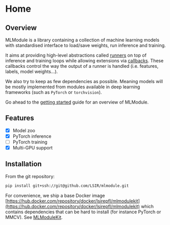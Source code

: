 # Home

## Overview

MLModule is a library containing a collection of machine learning models
with standardised interface to load/save weights, run inference and training.

It aims at providing high-level abstractions called [runners](references/runners.md)
on top of inference and training loops
while allowing extensions via [callbacks](references/callbacks.md).
These callbacks control the way the output of a runner is handled
(i.e. features, labels, model weights...).

We also try to keep as few dependencies as possible.
Meaning models will be mostly implemented from
modules available in deep learning frameworks (such as `PyTorch` or `torchvision`).

Go ahead to the [getting started](1-getting-started.md) guide for an overview of MLModule.

## Features

- [x] Model zoo
- [x] PyTorch inference
- [ ] PyTorch training
- [x] Multi-GPU support

## Installation

From the git repository:

```bash
pip install git+ssh://git@github.com/LSIR/mlmodule.git
```

For convenience, we ship a base Docker image
[https://hub.docker.com/repository/docker/lsirepfl/mlmodulekit](https://hub.docker.com/repository/docker/lsirepfl/mlmodulekit)
which contains dependencies that can be hard to install (for instance PyTorch or MMCV). See [MLModuleKit](3-mlmodulekit.md).
